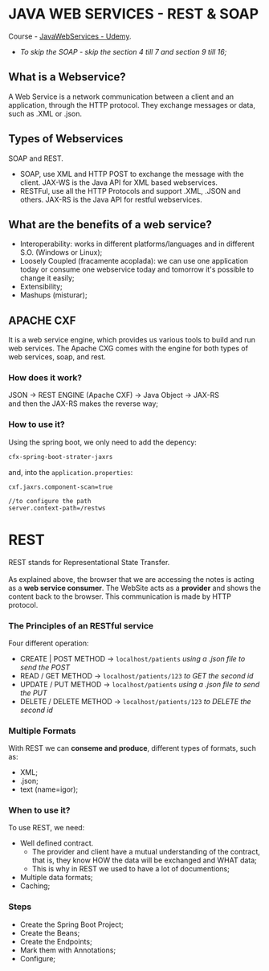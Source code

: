 # JAVA WEB SERVICES - REST & SOAP

Course - [JavaWebServices - Udemy](https://cognizant.udemy.com/course/java-web-services/).

* _To skip the SOAP - skip the section 4 till 7 and section 9 till 16;_

## What is a Webservice?

A Web Service is a network communication between a client and an application, through the HTTP protocol. They exchange messages or data, such as .XML or .json.

## Types of Webservices
SOAP and REST.

* SOAP, use XML and HTTP POST to exchange the message with the client. JAX-WS is the Java API for XML based webservices.
* RESTFul, use all the HTTP Protocols and support .XML, .JSON and others. JAX-RS is the Java API for restful webservices.

## What are the benefits of a web service?

* Interoperability: works in different platforms/languages and in different S.O. (Windows or Linux);
* Loosely Coupled (fracamente acoplada): we can use one application today or consume one webservice today and tomorrow it's possible to change it easily;
* Extensibility;
* Mashups (misturar);

## APACHE CXF 
It is a web service engine, which provides us various tools to build and run web services. The Apache CXG comes with the engine for both types of web services, soap, and rest.

### How does it work?
JSON -> REST ENGINE (Apache CXF) ->  Java Object -> JAX-RS
<br>
and then the JAX-RS makes the reverse way;

### How to use it?

Using the spring boot, we only need to add the depency:

```xml
cfx-spring-boot-strater-jaxrs
```

and, into the `application.properties`:

```
cxf.jaxrs.component-scan=true

//to configure the path
server.context-path=/restws
```

# REST

REST stands for Representational State Transfer. <br><br>As explained above, the browser that we are accessing the notes is acting as a **web service consumer**. The WebSite acts as a **provider** and shows the content back to the browser. This communication is made by HTTP protocol.<br>

### The Principles of an RESTful service

Four different operation:

* CREATE | POST METHOD -> `localhost/patients` _using a .json file to send the POST_
* READ / GET METHOD -> `localhost/patients/123` _to GET the second id_
* UPDATE / PUT METHOD -> `localhost/patients` _using a .json file to send the PUT_
* DELETE / DELETE METHOD -> `localhost/patients/123` _to DELETE the second id_

### Multiple Formats

With REST we can **conseme and produce**, different types of formats, such as:

* XML;
* .json;
* text (name=igor);

### When to use it?

To use REST, we need:

* Well defined contract.
  * The provider and client have a mutual understanding of the contract, that is, they know HOW the data will be exchanged and WHAT data;
  * This is why in REST we used to have a lot of documentions;
* Multiple data formats;
* Caching;

### Steps

* Create the Spring Boot Project;
* Create the Beans;
* Create the Endpoints;
* Mark them with Annotations;
* Configure;